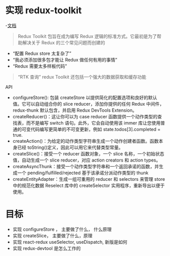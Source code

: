 # 实现 redux-toolkit

-[文档](https://redux-toolkit.js.org/)

> Redux Toolkit 包旨在成为编写 Redux 逻辑的标准方式。它最初是为了帮助解决关于 Redux 的三个常见问题而创建的

- “配置 Redux store 太复杂了”
- “我必须添加很多包才能让 Redux 做任何有用的事情”
- “Redux 需要太多样板代码”

> “RTK 查询” redux Toolkit 还包括一个强大的数据获取和缓存功能

API

- configureStore(): 包装 createStore 以提供简化的配置选项和良好的默认值。它可以自动组合你的 slice reducer，添加你提供的任何 Redux 中间件，redux-thunk 默认包含，并启用 Redux DevTools Extension。
- createReducer()：这让你可以为 case reducer 函数提供一个动作类型的查找表，而不是编写 switch 语句。此外，它会自动使用该 immer 库让您使用普通的可变代码编写更简单的不可变更新，例如 state.todos[3].completed = true.
- createAction()：为给定的动作类型字符串生成一个动作创建者函数。函数本身已经 toString()定义，因此可以用它来代替类型常量。
- createSlice()：接受一个 reducer 函数对象，一个 slice 名称，一个初始状态值，自动生成一个 slice reducer，对应 action creators 和 action types。
- createAsyncThunk：接受一个动作类型字符串和一个返回承诺的函数，并生成一个 pending/fulfilled/rejected 基于该承诺分派动作类型的 thunk
- createEntityAdapter：生成一组可重用的 reducer 和 selectors 来管理 store 中的规范化数据
  Reselect 库中的 createSelector 实用程序，重新导出以便于使用。

# 目标

- 实现 configureStore ， 主要做了什么， 什么原理
- 实现 createSlice， 主要做了什么，原理
- 实现 react-redux useSelector, useDispatch, 新版是如何
- 实现 redux-devtool 是怎么工作的
